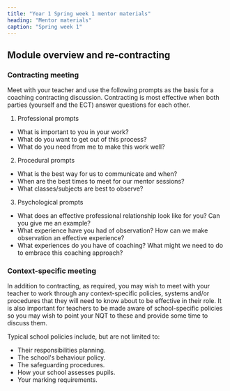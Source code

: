 ```yaml
---
title: "Year 1 Spring week 1 mentor materials"
heading: "Mentor materials"
caption: "Spring week 1"
---
```


## Module overview and re-contracting

### Contracting meeting

Meet with your teacher and use the following prompts as the basis for a coaching contracting discussion. Contracting is most effective when both parties (yourself and the ECT) answer questions for each other.

1. Professional prompts
  - What is important to you in your work?
  - What do you want to get out of this process?
  - What do you need from me to make this work well?

2. Procedural prompts
  - What is the best way for us to communicate and when?
  - When are the best times to meet for our mentor sessions?
  - What classes/subjects are best to observe?

3. Psychological prompts
  - What does an effective professional relationship look like for you? Can you give me an example?
  - What experience have you had of observation? How can we make observation an effective experience?
  - What experiences do you have of coaching? What might we need to do to embrace this coaching approach?

### Context-specific meeting

In addition to contracting, as required, you may wish to meet with your teacher to work through any context-specific policies, systems and/or procedures that they will need to know about to be effective in their role. It is also important for teachers to be made aware of school-specific policies so you may wish to point your NQT to these and provide some time to discuss them.

Typical school policies include, but are not limited to:

- Their responsibilities planning.
- The school's behaviour policy.
- The safeguarding procedures.
- How your school assesses pupils.
- Your marking requirements.
